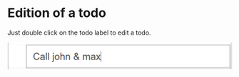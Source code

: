 # Edition of a todo

Just double click on the todo label to edit a todo.

![Screenshot](../../screenshots/actions/edition.png)
